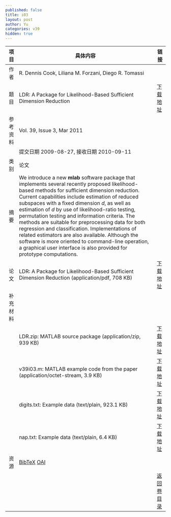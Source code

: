 ```yaml
---
published: false
title: i03
layout: post
author: Yu
categories: v39
hidden: true
---
```


| 项目 | 具体内容 | 链接 |
|---:|---|---|
| 作者 | R. Dennis Cook, Liliana M. Forzani, Diego R. Tomassi| |
| 题目 |LDR: A Package for Likelihood-Based Sufficient Dimension Reduction | [下载地址](http://www.jstatsoft.org/v39/i03/paper) |
| 参考资料 |Vol. 39, Issue 3, Mar 2011 | |
| | 提交日期 2009-08-27, 接收日期 2010-09-11| | 
| 类别 | 论文| |
| 摘要 | We introduce a new <b>mlab</b> software package that implements several recently proposed likelihood-based methods for sufficient dimension reduction. Current capabilities include estimation of reduced subspaces with a fixed dimension <i>d</i>, as well as estimation of <i>d</i> by use of likelihood-ratio testing, permutation testing and information criteria. The methods are suitable for preprocessing data for both regression and classification. Implementations of related estimators are also available. Although the software is more oriented to command-line operation, a graphical user interface is also provided for prototype computations.| |
| 论文 | LDR: A Package for Likelihood-Based Sufficient Dimension Reduction  (application/pdf, 708 KB)| [下载地址](http://www.jstatsoft.org/v39/i03/paper) |
| 补充材料 | | |
| |LDR.zip: MATLAB source package  (application/zip, 939 KB)|  [下载地址](http://www.jstatsoft.org/v39/i03/supp/1) |
| |v39i03.m: MATLAB example code from the paper  (application/octet-stream, 3.9 KB)|  [下载地址](http://www.jstatsoft.org/v39/i03/supp/2) |
| |digits.txt: Example data  (text/plain, 923.1 KB)|  [下载地址](http://www.jstatsoft.org/v39/i03/supp/3) |
| |nap.txt: Example data  (text/plain, 6.4 KB)|  [下载地址](http://www.jstatsoft.org/v39/i03/supp/4) |
| 资源 | [BibTeX](http://www.jstatsoft.org/v39/i03/bibtex) [OAI](http://www.jstatsoft.org/oai?verb=GetRecord&identifier=oai.jstatsoft/v39/i03&prefix=oai_dc)| |
| |  | [返回卷目录]({{site.baseurl}}/volume/v39.html) |